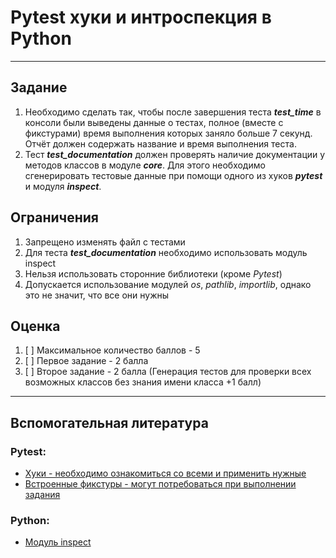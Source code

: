 # Pytest хуки и интроспекция в Python

***

## Задание

1. Необходимо сделать так, чтобы после завершения теста **_test_time_** в консоли были выведены данные о тестах,
   полное (вместе с фикстурами) время выполнения которых заняло больше 7 секунд. Отчёт должен содержать название и время
   выполнения теста.
2. Тест **_test_documentation_** должен проверять наличие документации у методов классов в модуле _**core**_. Для этого
   необходимо сгенерировать тестовые данные при помощи одного из хуков **_pytest_** и модуля **_inspect_**.

## Ограничения

1. Запрещено изменять файл с тестами
2. Для теста **_test_documentation_** необходимо использовать модуль inspect
3. Нельзя использовать сторонние библиотеки (кроме _Pytest_)
4. Допускается использование модулей _os_, _pathlib_, _importlib_, однако это не значит, что все они нужны

## Оценка

1. [ ] Максимальное количество баллов - 5  
2. [ ] Первое задание - 2 балла  
3. [ ] Второе задание - 2 балла (Генерация тестов для проверки всех возможных классов без знания имени класса +1 балл)

***

## Вспомогательная литература

### Pytest:
- [Хуки - необходимо ознакомиться со всеми и применить нужные](https://docs.pytest.org/en/stable/reference/reference.html#hooks)
- [Встроенные фикстуры - могут потребоваться при выполнении задания](https://docs.pytest.org/en/stable/reference/reference.html#fixtures)

### Python:
- [Модуль inspect](https://docs.python.org/3/library/inspect.html)
